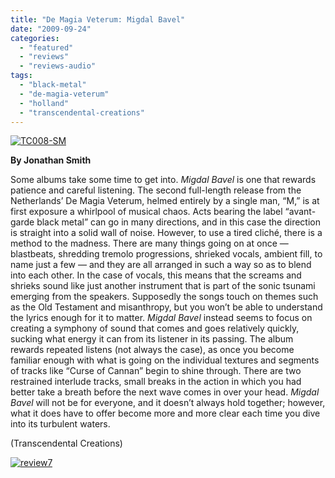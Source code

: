 ```yaml
---
title: "De Magia Veterum: Migdal Bavel"
date: "2009-09-24"
categories: 
  - "featured"
  - "reviews"
  - "reviews-audio"
tags: 
  - "black-metal"
  - "de-magia-veterum"
  - "holland"
  - "transcendental-creations"
---
```


[![TC008-SM](http://www.hellbound.ca/wp-content/uploads/2009/09/TC008-SM.jpg "TC008-SM")](http://www.hellbound.ca/wp-content/uploads/2009/09/TC008-SM.jpg)

**By Jonathan Smith**

Some albums take some time to get into. _Migdal Bavel_ is one that rewards patience and careful listening. The second full-length release from the Netherlands’ De Magia Veterum, helmed entirely by a single man, “M,” is at first exposure a whirlpool of musical chaos. Acts bearing the label “avant-garde black metal” can go in many directions, and in this case the direction is straight into a solid wall of noise. However, to use a tired cliché, there is a method to the madness. There are many things going on at once — blastbeats, shredding tremolo progressions, shrieked vocals, ambient fill, to name just a few — and they are all arranged in such a way so as to blend into each other. In the case of vocals, this means that the screams and shrieks sound like just another instrument that is part of the sonic tsunami emerging from the speakers. Supposedly the songs touch on themes such as the Old Testament and misanthropy, but you won’t be able to understand the lyrics enough for it to matter. _Migdal Bavel_ instead seems to focus on creating a symphony of sound that comes and goes relatively quickly, sucking what energy it can from its listener in its passing. The album rewards repeated listens (not always the case), as once you become familiar enough with what is going on the individual textures and segments of tracks like “Curse of Cannan” begin to shine through. There are two restrained interlude tracks, small breaks in the action in which you had better take a breath before the next wave comes in over your head. _Migdal Bavel_ will not be for everyone, and it doesn’t always hold together; however, what it does have to offer become more and more clear each time you dive into its turbulent waters.

(Transcendental Creations)

[![review7](http://www.hellbound.ca/wp-content/uploads/2009/08/review7.png "review7")](http://www.hellbound.ca/wp-content/uploads/2009/08/review7.png)

